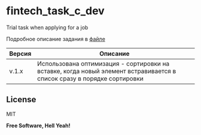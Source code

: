 # fintech_task_c_dev
Trial task when applying for a job

Подробное описание задания в [файле](https://github.com/denser-ru/fintech_task_c_dev/blob/dev/task/task_c_dev.pdf)

| Версия | Описание |
| ------ | ------ |
|v.1.x | Использована оптимизация - сортировки на вставке, когда новый элемент встравивается в список сразу в порядке сортировки

## License

MIT

**Free Software, Hell Yeah!**